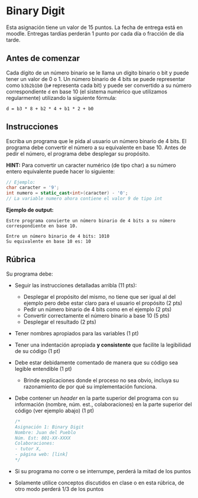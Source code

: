 # Binary Digit

Esta asignación tiene un valor de 15 puntos. La fecha de entrega está en moodle. Entregas tardías perderán 1 punto por cada día o fracción de día tarde. 

## Antes de comenzar

Cada dígito de un número binario se le llama un dígito binario o bit y puede tener un valor de 0 o 1. Un número binario de 4 bits se puede representar como `b3b2b1b0` (`b#` representa cada bit) y puede ser convertido a su número correspondiente `d` en base 10 (el sistema numérico que utilizamos regularmente) utilizando la siguiente fórmula:

`d = b3 * 8 + b2 * 4 + b1 * 2 + b0`

## Instrucciones 

Escriba un programa que le pida al usuario un número binario de 4 bits. El programa debe convertir el número a su equivalente en base 10. Antes de pedir el número, el programa debe desplegar su propósito.

**HINT:** Para convertir un caracter numérico (de tipo char) a su número entero equivalente puede hacer lo siguiente:  

```c++
// Ejemplo:
char caracter = '9';
int numero = static_cast<int>(caracter) - '0';
// La variable numero ahora contiene el valor 9 de tipo int
```



**Ejemplo de output:**

```
Estre programa convierte un número binario de 4 bits a su número correspondiente en base 10.

Entre un número binario de 4 bits: 1010
Su equivalente en base 10 es: 10
```

## Rúbrica

Su programa debe:

- Seguir las instrucciones detalladas arribla (11 pts):

  - Desplegar el propósito del mismo, no tiene que ser igual al del ejemplo pero debe estar claro para el usuario el propósito (2 pts)
  - Pedir un número binario de 4 bits como en el ejemplo (2 pts) 
  - Convertir correctamente el número binario a base 10 (5 pts)
  - Desplegar el resultado (2 pts)

- Tener nombres apropiados para las variables (1 pt)

- Tener una indentación apropiada **y consistente** que facilite la legibilidad de su código (1 pt)

- Debe estar debidamente comentado de manera que su código sea legible entendible (1 pt)

  - Brinde explicaciones donde el proceso no sea obvio, incluya su razonamiento de por qué su implementación funciona.

- Debe contener un *header* en la parte superior del programa con su información (nombre, núm. est., colaboraciones) en la parte superior del código (ver ejemplo abajo) (1 pt)

  ```c++
  /*
  Asignación 1: Binary Digit
  Nombre: Juan del Pueblo
  Núm. Est: 801-XX-XXXX
  Colaboraciones: 
  - tutor X,
  - página web: [link]
  */
  ```

- Si su programa no corre o se interrumpe, perderá la mitad de los puntos

- Solamente utilice conceptos discutidos en clase o en esta rúbrica, de otro modo perderá 1/3 de los puntos
